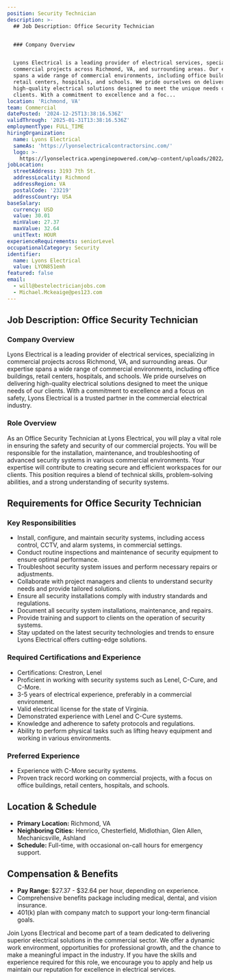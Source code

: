 ```yaml
---
position: Security Technician
description: >-
  ## Job Description: Office Security Technician


  ### Company Overview


  Lyons Electrical is a leading provider of electrical services, specializing in
  commercial projects across Richmond, VA, and surrounding areas. Our expertise
  spans a wide range of commercial environments, including office buildings,
  retail centers, hospitals, and schools. We pride ourselves on delivering
  high-quality electrical solutions designed to meet the unique needs of our
  clients. With a commitment to excellence and a foc...
location: 'Richmond, VA'
team: Commercial
datePosted: '2024-12-25T13:38:16.536Z'
validThrough: '2025-01-31T13:38:16.536Z'
employmentType: FULL_TIME
hiringOrganization:
  name: Lyons Electrical
  sameAs: 'https://lyonselectricalcontractorsinc.com/'
  logo: >-
    https://lyonselectrica.wpenginepowered.com/wp-content/uploads/2022/10/cropped-IMG_1061.jpg
jobLocation:
  streetAddress: 3193 7th St.
  addressLocality: Richmond
  addressRegion: VA
  postalCode: '23219'
  addressCountry: USA
baseSalary:
  currency: USD
  value: 30.01
  minValue: 27.37
  maxValue: 32.64
  unitText: HOUR
experienceRequirements: seniorLevel
occupationalCategory: Security
identifier:
  name: Lyons Electrical
  value: LYON851emh
featured: false
email:
  - will@bestelectricianjobs.com
  - Michael.Mckeaige@pes123.com
---
```




## Job Description: Office Security Technician

### Company Overview

Lyons Electrical is a leading provider of electrical services, specializing in commercial projects across Richmond, VA, and surrounding areas. Our expertise spans a wide range of commercial environments, including office buildings, retail centers, hospitals, and schools. We pride ourselves on delivering high-quality electrical solutions designed to meet the unique needs of our clients. With a commitment to excellence and a focus on safety, Lyons Electrical is a trusted partner in the commercial electrical industry.

### Role Overview

As an Office Security Technician at Lyons Electrical, you will play a vital role in ensuring the safety and security of our commercial projects. You will be responsible for the installation, maintenance, and troubleshooting of advanced security systems in various commercial environments. Your expertise will contribute to creating secure and efficient workspaces for our clients. This position requires a blend of technical skills, problem-solving abilities, and a strong understanding of security systems.

## Requirements for Office Security Technician

### Key Responsibilities

- Install, configure, and maintain security systems, including access control, CCTV, and alarm systems, in commercial settings.
- Conduct routine inspections and maintenance of security equipment to ensure optimal performance.
- Troubleshoot security system issues and perform necessary repairs or adjustments.
- Collaborate with project managers and clients to understand security needs and provide tailored solutions.
- Ensure all security installations comply with industry standards and regulations.
- Document all security system installations, maintenance, and repairs.
- Provide training and support to clients on the operation of security systems.
- Stay updated on the latest security technologies and trends to ensure Lyons Electrical offers cutting-edge solutions.

### Required Certifications and Experience

- Certifications: Crestron, Lenel
- Proficient in working with security systems such as Lenel, C-Cure, and C-More.
- 3-5 years of electrical experience, preferably in a commercial environment.
- Valid electrical license for the state of Virginia.
- Demonstrated experience with Lenel and C-Cure systems.
- Knowledge and adherence to safety protocols and regulations.
- Ability to perform physical tasks such as lifting heavy equipment and working in various environments.

### Preferred Experience

- Experience with C-More security systems.
- Proven track record working on commercial projects, with a focus on office buildings, retail centers, hospitals, and schools.

## Location & Schedule

- **Primary Location:** Richmond, VA
- **Neighboring Cities:** Henrico, Chesterfield, Midlothian, Glen Allen, Mechanicsville, Ashland
- **Schedule:** Full-time, with occasional on-call hours for emergency support.

## Compensation & Benefits

- **Pay Range:** $27.37 - $32.64 per hour, depending on experience.
- Comprehensive benefits package including medical, dental, and vision insurance.
- 401(k) plan with company match to support your long-term financial goals.

Join Lyons Electrical and become part of a team dedicated to delivering superior electrical solutions in the commercial sector. We offer a dynamic work environment, opportunities for professional growth, and the chance to make a meaningful impact in the industry. If you have the skills and experience required for this role, we encourage you to apply and help us maintain our reputation for excellence in electrical services.